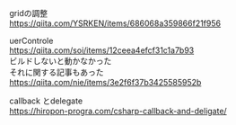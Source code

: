 gridの調整<br>
https://qiita.com/YSRKEN/items/686068a359866f21f956

uerControle<br>
https://qiita.com/soi/items/12ceea4efcf31c1a7b93<br>
ビルドしないと動かなかった<br>
それに関する記事もあった<br>https://qiita.com/nie/items/3e2f6f37b3425585952b

callback とdelegate<br>
https://hiropon-progra.com/csharp-callback-and-deligate/